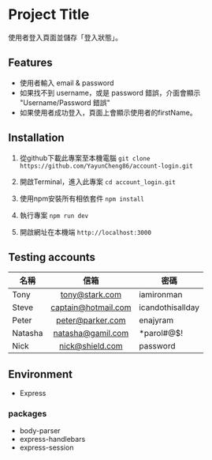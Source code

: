 # Project Title
使用者登入頁面並儲存「登入狀態」。

## Features
- 使用者輸入 email & password
- 如果找不到 username，或是 password 錯誤，介面會顯示 "Username/Password 錯誤"
- 如果使用者成功登入，頁面上會顯示使用者的firstName。

## Installation
1. 從github下載此專案至本機電腦
  `git clone https://github.com/YayunCheng86/account-login.git`

2. 開啟Terminal，進入此專案
  `cd account_login.git`

3. 使用npm安裝所有相依套件
  `npm install`

4. 執行專案
  `npm run dev`

5. 開啟網址在本機端
  `http://localhost:3000`

## Testing accounts
名稱          | 信箱  | 密碼
--------------|:-----:|------------------------
Tony    | tony@stark.com | iamironman
Steve   | captain@hotmail.com | icandothisallday
Peter   | peter@parker.com | enajyram
Natasha | natasha@gamil.com | *parol#@$!
Nick    | nick@shield.com | password

## Environment
- Express

### packages
- body-parser
- express-handlebars
- express-session
